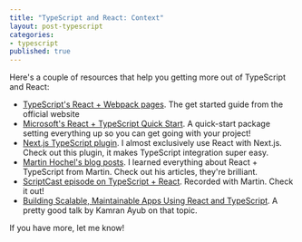 ```yaml
---
title: "TypeScript and React: Context"
layout: post-typescript
categories:
- typescript
published: true
---
```


Here's a couple of resources that help you getting more out of TypeScript and React:

- [TypeScript's React + Webpack pages](https://www.typescriptlang.org/docs/handbook/react-&-webpack.html). The get started guide from the official website
- [Microsoft's React + TypeScript Quick Start](https://github.com/Microsoft/TypeScript-React-Starter#typescript-react-starter). A quick-start package setting everything up so you can get going with your project!
- [Next.js TypeScript plugin](https://github.com/zeit/next-plugins/tree/master/packages/next-typescript). I almost exclusively use React with Next.js. Check out this plugin, it makes TypeScript integration super easy.
- [Martin Hochel's blog posts](https://medium.com/@martin_hotell). I learned everything about React + TypeScript from Martin. Check out his articles, they're brilliant.
- [ScriptCast episode on TypeScript + React](https://javascript-podcast.com/podcast/16). Recorded with Martin. Check it out!
- [Building Scalable, Maintainable Apps Using React and TypeScript](https://www.youtube.com/watch?v=owcuEwn-pSM). A pretty good talk by Kamran Ayub on that topic.

If you have more, let me know!

